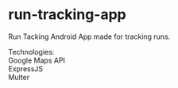 # run-tracking-app

Run Tacking Android App made for tracking runs. 

Technologies:<br/>
Google Maps API<br/>
ExpressJS<br/>
Multer<br/>
